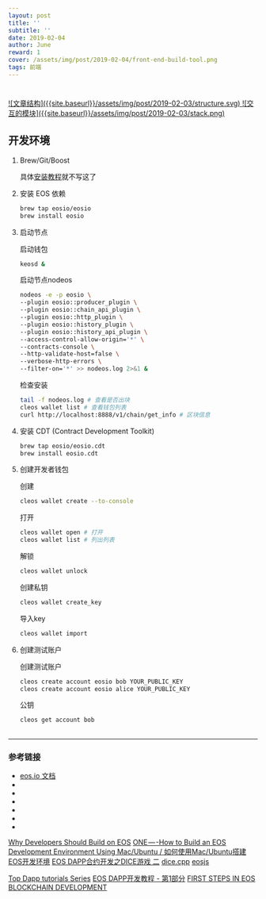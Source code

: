 ```yaml
---
layout: post
title: ''
subtitle: ''
date: 2019-02-04
author: June
reward: 1
cover: /assets/img/post/2019-02-04/front-end-build-tool.png
tags: 前端
---
```


# 

<a data-fancybox="gallery" href="{{site.baseurl}}/assets/img/post/2019-02-03/structure.svg">
![文章结构]({{site.baseurl}}/assets/img/post/2019-02-03/structure.svg)
</a>

<a data-fancybox="gallery" href="{{site.baseurl}}/assets/img/post/2019-02-03/stack.png">
![交互的模块]({{site.baseurl}}/assets/img/post/2019-02-03/stack.png)
</a>

## 开发环境

1. Brew/Git/Boost

	具体[安装教程](https://medium.com/@imeosone/one-how-to-build-an-eos-development-environment-using-mac-ubuntu-%E5%A6%82%E4%BD%95%E4%BD%BF%E7%94%A8mac-ubuntu%E6%90%AD%E5%BB%BAeos%E5%BC%80%E5%8F%91%E7%8E%AF%E5%A2%83-cfc5620fe506)就不写这了

2. 安装 EOS 依赖

	```bash
	brew tap eosio/eosio
	brew install eosio
	```

3. 启动节点

	启动钱包

	```bash
	keosd &
	```

	启动节点nodeos

	```bash
	nodeos -e -p eosio \
	--plugin eosio::producer_plugin \
	--plugin eosio::chain_api_plugin \
	--plugin eosio::http_plugin \
	--plugin eosio::history_plugin \
	--plugin eosio::history_api_plugin \
	--access-control-allow-origin='*' \
	--contracts-console \
	--http-validate-host=false \
	--verbose-http-errors \
	--filter-on='*' >> nodeos.log 2>&1 &
	```

	检查安装

	```bash
	tail -f nodeos.log # 查看是否出块
	cleos wallet list # 查看钱包列表
	curl http://localhost:8888/v1/chain/get_info # 区块信息
	```

4. 安装 CDT (Contract Development Toolkit)

	```bash
	brew tap eosio/eosio.cdt
	brew install eosio.cdt
	```

5. 创建开发者钱包

	创建
	```bash
	cleos wallet create --to-console
	```

	打开
	```bash
	cleos wallet open # 打开
	cleos wallet list # 列出列表
	```

	解锁
	```bash
	cleos wallet unlock
	```

	创建私钥
	```bash
	cleos wallet create_key
	```

	导入key
	```bash
	cleos wallet import
	```


6. 创建测试账户

	 创建测试账户
	```bash
	cleos create account eosio bob YOUR_PUBLIC_KEY 
	cleos create account eosio alice YOUR_PUBLIC_KEY
	```

	公钥

	```bash
	cleos get account bob
	```
## 
## 
## 
## 

---

### 参考链接

* [eos.io 文档](https://developers.eos.io/eosio-home/docs/introduction)
* []()
* []()
* []()
* []()
* []()
* []()


[Why Developers Should Build on EOS](https://medium.com/@eosgo/why-developers-should-build-on-eos-dd534ce456e7)
[ONE — -How to Build an EOS Development Environment Using Mac/Ubuntu / 如何使用Mac/Ubuntu搭建EOS开发环境](https://medium.com/@imeosone/one-how-to-build-an-eos-development-environment-using-mac-ubuntu-%E5%A6%82%E4%BD%95%E4%BD%BF%E7%94%A8mac-ubuntu%E6%90%AD%E5%BB%BAeos%E5%BC%80%E5%8F%91%E7%8E%AF%E5%A2%83-cfc5620fe506)
[EOS DAPP合约开发之DICE游戏 二](https://www.chaindesk.cn/witbook/37/528)
[dice.cpp](https://github.com/EOSIO/eos/blob/v1.3.0/contracts/dice/dice.cpp)
[eosjs](https://github.com/eosio/eosjs)

[Top Dapp tutorials Series](https://medium.com/coinmonks/top-dapp-tutorial-serie)
[EOS DAPP开发教程 - 第1部分](https://www.jianshu.com/p/64daf8cae8a2)
[FIRST STEPS IN EOS BLOCKCHAIN DEVELOPMENT](https://infinitexlabs.com/first-steps-in-eos-blockchain-development/)